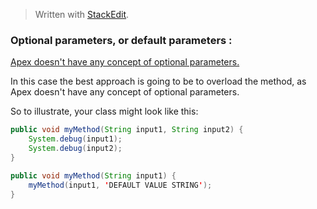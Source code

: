 ﻿


> Written with [StackEdit](https://stackedit.io/).

### Optional parameters, or default parameters :

[Apex doesn't have any concept of optional parameters.](https://salesforce.stackexchange.com/questions/16970/set-default-value-for-method-inputs#:~:text=Apex%20doesn%27t%20have%20any%20concept%20of%20optional%20parameters.)

In this case the best approach is going to be to overload the method, as Apex doesn't have any concept of optional parameters.

So to illustrate, your class might look like this:

```java
public void myMethod(String input1, String input2) {
    System.debug(input1);
    System.debug(input2);
}

public void myMethod(String input1) {
    myMethod(input1, 'DEFAULT VALUE STRING');
}
```
